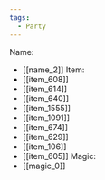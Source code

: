 ```yaml
---
tags:
  - Party
---
```

Name:
- [[name_2]]
Item:
- [[item_608]]
- [[item_614]]
- [[item_640]]
- [[item_1555]]
- [[item_1091]]
- [[item_674]]
- [[item_629]]
- [[item_106]]
- [[item_605]]
Magic:
- [[magic_0]]
